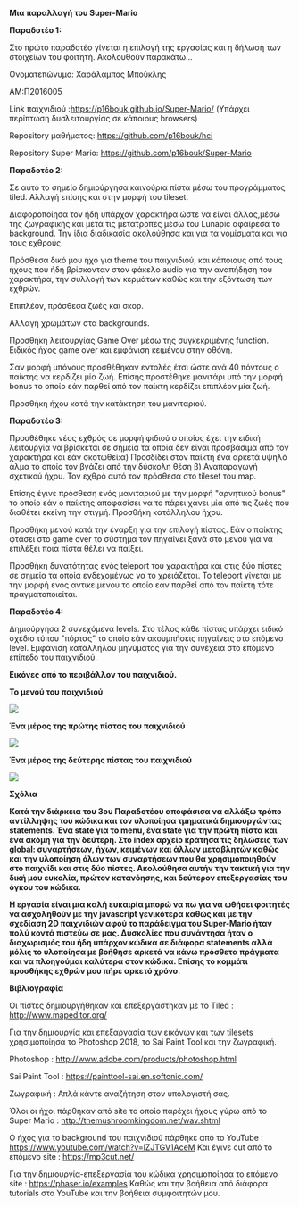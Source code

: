 <b>Μια παραλλαγή του Super-Mario</b>

<b>Παραδοτέο 1:</b>

Στο πρώτο παραδοτέο γίνεται η επιλογή της εργασίας και η δήλωση των στοιχείων του φοιτητή. Ακολουθούν παρακάτω...

Ονοματεπώνυμο: Χαράλαμπος Μπούκλης

ΑΜ:Π2016005

Link παιχνιδιού :https://p16bouk.github.io/Super-Mario/ (Υπάρχει περίπτωση δυσλειτουργίας σε κάποιους browsers)


Repository μαθήματος: https://github.com/p16bouk/hci


Repository Super Mario: https://github.com/p16bouk/Super-Mario


<b>Παραδοτέο 2:</b>

Σε αυτό το σημείο δημιούργησα καινούρια πίστα μέσω του προγράμματος tiled. Αλλαγή επίσης και στην μορφή του tileset.

Διαφοροποίησα τον ήδη υπάρχον χαρακτήρα ώστε να είναι άλλος,μέσω της ζωγραφικής και μετά τις μετατροπές μέσω του Lunapic αφαίρεσα το background. Την ίδια διαδικασία ακολούθησα και για τα νομίσματα και για τους εχθρούς.

Πρόσθεσα δικό μου ήχο για theme του παιχνιδιού, και κάποιους από τους ήχους που ήδη βρίσκονταν στον φάκελο audio για την αναπήδηση του χαρακτήρα, την συλλογή των κερμάτων καθώς και την εξόντωση των εχθρών.

Επιπλέον, πρόσθεσα ζωές και σκορ.

Αλλαγή χρωμάτων στα backgrounds.

Προσθήκη λειτουργίας Game Over μέσω της συγκεκριμένης function. Ειδικός ήχος game over και εμφάνιση κειμένου στην οθόνη.

Σαν μορφή μπόνους προσθέθηκαν εντολές έτσι ώστε ανά 40 πόντους ο παίκτης να κερδίζει μία ζωή. Επίσης προστέθηκε μανιτάρι υπό την μορφή bonus το οποίο εάν παρθεί από τον παίκτη κερδίζει επιπλέον μία ζωή.

Προσθήκη ήχου κατά την κατάκτηση του μανιταριού.

<b>Παραδοτέο 3:</b>

Προσθέθηκε νέος εχθρός σε μορφή φιδιού ο οποίος έχει την ειδική λειτουργία να βρίσκεται σε σημεία τα οποία δεν είναι προσβάσιμα από τον χαρακτήρα και εάν σκοτωθεί:α) Προσδίδει στον παίκτη ένα αρκετά υψηλό άλμα το οποίο τον βγάζει από την δύσκολη θέση β) Αναπαραγωγή σχετικού ήχου. Τον εχθρό αυτό τον πρόσθεσα στο tileset του map.

Επίσης έγινε πρόσθεση ενός μανιταριού με την μορφή "αρνητικού bonus" το οποίο εάν ο παίκτης αποφασίσει να το πάρει χάνει μία από τις ζωές που διαθέτει εκείνη την στιγμή. Προσθήκη κατάλληλου ήχου.

Προσθήκη μενού κατά την έναρξη για την επιλογή πίστας. Εάν ο παίκτης φτάσει στο game over το σύστημα τον πηγαίνει ξανά στο μενού για να επιλέξει ποια πίστα θέλει να παίξει.

Προσθήκη δυνατότητας ενός teleport του χαρακτήρα και στις δύο πίστες σε σημεία τα οποία ενδεχομένως να το χρειάζεται. Το teleport γίνεται με την μορφή ενός αντικειμένου το οποίο εάν παρθεί από τον παίκτη τότε πραγματοποιείται.


<b>Παραδοτέο 4:</b>

Δημιούργησα 2 συνεχόμενα levels. Στο τέλος κάθε πίστας υπάρχει ειδικό σχέδιο τύπου "πόρτας" το οποίο εάν ακουμπήσεις πηγαίνεις στο επόμενο level. Εμφάνιση κατάλληλου μηνύματος για την συνέχεια στο επόμενο επίπεδο του παιχνιδιού.

<b>Εικόνες από το περιβάλλον του παιχνιδιού.</b>


<b>Το μενού του παιχνιδιού</b>

<img src="https://github.com/p16bouk/Super-Mario/blob/gh-pages/menu.png">

<b>Ένα μέρος της πρώτης πίστας του παιχνιδιού</b>

<img src="https://github.com/p16bouk/Super-Mario/blob/gh-pages/s1.png">

<b>Ένα μέρος της δεύτερης πίστας του παιχνιδιού</b>

<img src="https://github.com/p16bouk/Super-Mario/blob/gh-pages/s2.png">

<b>Σχόλια</b>

<b>Κατά την διάρκεια του 3ου Παραδοτέου αποφάσισα να αλλάξω τρόπο αντίλληψης του κώδικα και τον υλοποίησα τμηματικά δημιουργώντας statements. Ένα state για το menu, ένα state για την πρώτη πίστα και ένα ακόμη για την δεύτερη. Στο index αρχείο κράτησα τις δηλώσεις των global: συναρτήσεων, ήχων, κειμένων και άλλων μεταβλητών καθώς και την υλοποίηση όλων των συναρτήσεων που θα χρησιμοποιηθούν στο παιχνίδι και στις δύο πίστες. Ακολούθησα αυτήν την τακτική για την δική μου ευκολία, πρώτον κατανόησης, και δεύτερον επεξεργασίας του όγκου του κώδικα.

Η εργασία είναι μια καλή ευκαιρία μπορώ να πω για να ωθήσει φοιτητές να ασχοληθούν με την javascript γενικότερα καθώς και με την σχεδίαση 2D παιχνιδιών αφού το παράδειγμα του Super-Mario ήταν πολύ κοντά πιστεύω σε μας. Δυσκολίες που συνάντησα ήταν ο διαχωρισμός του ήδη υπάρχον κώδικα σε διάφορα statements αλλά μόλις το υλοποίησα με βοήθησε αρκετά να κάνω πρόσθετα πράγματα και να πλοηγούμαι καλύτερα στον κώδικα. Επίσης το κομμάτι προσθήκης εχθρών μου πήρε αρκετό χρόνο.</b>


<b>Βιβλιογραφία</b>

Οι πίστες δημιουργήθηκαν και επεξεργάστηκαν με το Tiled : http://www.mapeditor.org/

Για την δημιουργία και επεξαργασία των εικόνων και των tilesets χρησιμοποίησα το Photoshop 2018, το Sai Paint Tool και την ζωγραφική.

Photoshop : http://www.adobe.com/products/photoshop.html

Sai Paint Tool : https://painttool-sai.en.softonic.com/

Ζωγραφική : Απλά κάντε αναζήτηση στον υπολογιστή σας. 


Όλοι οι ήχοι πάρθηκαν από site το οποίο παρέχει ήχους γύρω από το Super Mario : http://themushroomkingdom.net/wav.shtml

Ο ήχος για το background του παιχνιδιού πάρθηκε από το YouTube : https://www.youtube.com/watch?v=lZJTGV1AceM
Και έγινε cut από το επόμενο site : https://mp3cut.net/

Για την δημιουργία-επεξεργασία του κώδικα χρησιμοποίησα το επόμενο site : https://phaser.io/examples 
Καθώς και την βοήθεια από διάφορα tutorials στο YouTube και την βοήθεια συμφοιτητών μου.

